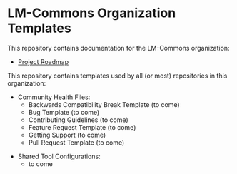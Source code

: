 # LM-Commons Organization Templates

This repository contains documentation for the LM-Commons organization:

- [Project Roadmap](ROADMAP.md) 

This repository contains templates used by all (or most) repositories in this
organization:

- Community Health Files:
  - Backwards Compatibility Break Template (to come)
  - Bug Template (to come)
  - Contributing Guidelines (to come)
  - Feature Request Template (to come)
  - Getting Support (to come)
  - Pull Request Template (to come)
<!--  - [Security Policy](SECURITY.md) -->
- Shared Tool Configurations:
  - to come
<!--  - [Renovate](RENOVATE.md) -->

<!--  - [Code of Conduct](CODE_OF_CONDUCT.md) -->
